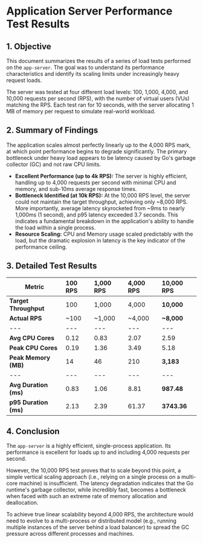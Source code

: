 # Application Server Performance Test Results

## 1. Objective
This document summarizes the results of a series of load tests performed on the `app-server`. The goal was to understand its performance characteristics and identify its scaling limits under increasingly heavy request loads.

The server was tested at four different load levels: 100, 1,000, 4,000, and 10,000 requests per second (RPS), with the number of virtual users (VUs) matching the RPS. Each test ran for 10 seconds, with the server allocating 1 MB of memory per request to simulate real-world workload.

## 2. Summary of Findings
The application scales almost perfectly linearly up to the 4,000 RPS mark, at which point performance begins to degrade significantly. The primary bottleneck under heavy load appears to be latency caused by Go's garbage collector (GC) and not raw CPU limits.

- **Excellent Performance (up to 4k RPS):** The server is highly efficient, handling up to 4,000 requests per second with minimal CPU and memory, and sub-10ms average response times.
- **Bottleneck Identified (at 10k RPS):** At the 10,000 RPS level, the server could not maintain the target throughput, achieving only ~8,000 RPS. More importantly, average latency skyrocketed from ~9ms to nearly 1,000ms (1 second), and p95 latency exceeded 3.7 seconds. This indicates a fundamental breakdown in the application's ability to handle the load within a single process.
- **Resource Scaling:** CPU and Memory usage scaled predictably with the load, but the dramatic explosion in latency is the key indicator of the performance ceiling.

## 3. Detailed Test Results

| Metric                  | 100 RPS | 1,000 RPS | 4,000 RPS | 10,000 RPS |
| ----------------------- | :------ | :-------- | :-------- | :--------- |
| **Target Throughput**   | 100     | 1,000     | 4,000     | **10,000** |
| **Actual RPS**          | ~100    | ~1,000    | ~4,000    | **~8,000** |
| ---                     | ---     | ---       | ---       | ---        |
| **Avg CPU Cores**       | 0.12    | 0.83      | 2.07      | 2.59       |
| **Peak CPU Cores**      | 0.19    | 1.36      | 3.49      | 5.18       |
| **Peak Memory (MB)**    | 14      | 46        | 210       | **3,183**  |
| ---                     | ---     | ---       | ---       | ---        |
| **Avg Duration (ms)**   | 0.83    | 1.06      | 8.81      | **987.48** |
| **p95 Duration (ms)**   | 2.13    | 2.39      | 61.37     | **3743.36**|

## 4. Conclusion
The `app-server` is a highly efficient, single-process application. Its performance is excellent for loads up to and including 4,000 requests per second.

However, the 10,000 RPS test proves that to scale beyond this point, a simple vertical scaling approach (i.e., relying on a single process on a multi-core machine) is insufficient. The latency degradation indicates that the Go runtime's garbage collector, while incredibly fast, becomes a bottleneck when faced with such an extreme rate of memory allocation and deallocation.

To achieve true linear scalability beyond 4,000 RPS, the architecture would need to evolve to a multi-process or distributed model (e.g., running multiple instances of the server behind a load balancer) to spread the GC pressure across different processes and machines.
